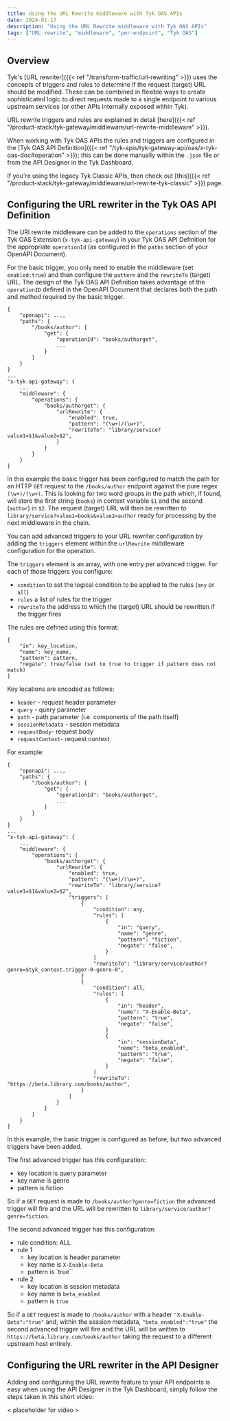 ```yaml
---
title: Using the URL Rewrite middleware with Tyk OAS APIs
date: 2024-01-17
description: "Using the URL Rewrite middleware with Tyk OAS APIs"
tags: ["URL rewrite", "middleware", "per-endpoint", "Tyk OAS"]
---
```


## Overview
Tyk's [URL rewriter]({{< ref "/transform-traffic/url-rewriting" >}}) uses the concepts of triggers and rules to determine if the request (target) URL should be modified. These can be combined in flexible ways to create sophisticated logic to direct requests made to a single endpoint to various upstream services (or other APIs internally exposed within Tyk).

URL rewrite triggers and rules are explained in detail [here]({{< ref "/product-stack/tyk-gateway/middleware/url-rewrite-middleware" >}}).

When working with Tyk OAS APIs the rules and triggers are configured in the [Tyk OAS API Definition]({{< ref "/tyk-apis/tyk-gateway-api/oas/x-tyk-oas-doc#operation" >}}); this can be done manually within the `.json` file or from the API Designer in the Tyk Dashboard.

If you're using the legacy Tyk Classic APIs, then check out [this]({{< ref "/product-stack/tyk-gateway/middleware/url-rewrite-tyk-classic" >}}) page.

## Configuring the URL rewriter in the Tyk OAS API Definition

The URl rewrite middleware can be added to the `operations` section of the Tyk OAS Extension (`x-tyk-api-gateway`) in your Tyk OAS API Definition for the appropriate `operationId` (as configured in the `paths` section of your OpenAPI Document).

For the basic trigger, you only need to enable the middleware (set `enabled:true`) and then configure the `pattern` and the `rewriteTo` (target) URL. The design of the Tyk OAS API Definition takes advantage of the `operationID` defined in the OpenAPI Document that declares both the path and method required by the basic trigger.

```{.json}
{
    "openapi": ...,
    "paths": {
        "/books/author": {
            "get": {
                "operationId": "books/authorget",
                ...
            }
        }
    }
}
...
"x-tyk-api-gateway": {
    ...
    "middleware": {
        "operations": {
            "books/authorget": {
                "urlRewrite": {
                    "enabled": true,
                    "pattern": "(\w+)/(\w+)",
                    "rewriteTo": "library/service?value1=$1&value2=$2",
                }
            }
        }
    }
}
```

In this example the basic trigger has been configured to match the path for an HTTP `GET` request to the `/books/author` endpoint against the pure regex `(\w+)/(\w+)`. This is looking for two word groups in the path which, if found, will store the first string (`books`) in context variable `$1` and the second (`author`) in `$2`. The request (target) URL will then be rewritten to `library/service?value1=books&value2=author` ready for processing by the next middleware in the chain.

You can add advanced triggers to your URL rewriter configuration by adding the `triggers` element within the `urlRewrite` middleware configuration for the operation.

The `triggers` element is an array, with one entry per advanced trigger. For each of those triggers you configure:
 - `condition` to set the logical condition to be applied to the rules (`any` or `all`)
 - `rules` a list of rules for the trigger
 - `rewriteTo` the address to which the (target) URL should be rewritten if the trigger fires

The rules are defined using this format:
```
{
    "in": key_location,
    "name": key_name,
    "pattern": pattern,
    "negate": true/false (set to true to trigger if pattern does not match)
}
```

Key locations are encoded as follows:
 - `header` - request header parameter
 - `query` - query parameter
 - `path` - path parameter (i.e. components of the path itself)
 - `sessionMetadata` - session metadata
 - `requestBody`- request body
 - `requestContext`- request context

For example:

```{.json}
{
    "openapi": ...,
    "paths": {
        "/books/author": {
            "get": {
                "operationId": "books/authorget",
                ...
            }
        }
    }
}
...
"x-tyk-api-gateway": {
    ...
    "middleware": {
        "operations": {
            "books/authorget": {
                "urlRewrite": {
                    "enabled": true,
                    "pattern": "(\w+)/(\w+)",
                    "rewriteTo": "library/service?value1=$1&value2=$2",
                    "triggers": [
                        {
                            "condition": any,
                            "rules": [
                                {
                                    "in": "query",
                                    "name": "genre",
                                    "pattern": "fiction",
                                    "negate": "false",
                                }
                            ]
                            "rewriteTo": "library/service/author?genre=$tyk_context.trigger-0-genre-0", 
                        }
                        {
                            "condition": all,
                            "rules": [
                                {
                                    "in": "header",
                                    "name": "X-Enable-Beta",
                                    "pattern": "true",
                                    "negate": "false",
                                }
                                {
                                    "in": "sessionData",
                                    "name": "beta_enabled",
                                    "pattern": "true",
                                    "negate": "false",
                                }
                            ]
                            "rewriteTo": "https://beta.library.com/books/author",    
                        }
                    ]
                }
            }
        }
    }
}
```
In this example, the basic trigger is configured as before, but two advanced triggers have been added.

The first advanced trigger has this configuration:
 - key location is query parameter
 - key name is genre
 - pattern is fiction

So if a `GET` request is made to `/books/author?genre=fiction` the advanced trigger will fire and the URL will be rewritten to `library/service/author?genre=fiction`.

The second advanced trigger has this configuration:
 - rule condition: ALL
 - rule 1
    - key location is header parameter
    - key name is `X-Enable-Beta`
    - pattern is `true``
 - rule 2
    - key location is session metadata
    - key name is `beta_enabled`
    - pattern is `true`

So if a `GET` request is made to `/books/author` with a header `"X-Enable-Beta":"true"` and, within the session metadata, `"beta_enabled":"true"` the second advanced trigger will fire and the URL will be written to `https://beta.library.com/books/author` taking the request to a different upstream host entirely.

## Configuring the URL rewriter in the API Designer

Adding and configuring the URL rewrite feature to your API endpoints is easy when using the API Designer in the Tyk Dashboard, simply follow the steps taken in this short video:

< placeholder for video >
